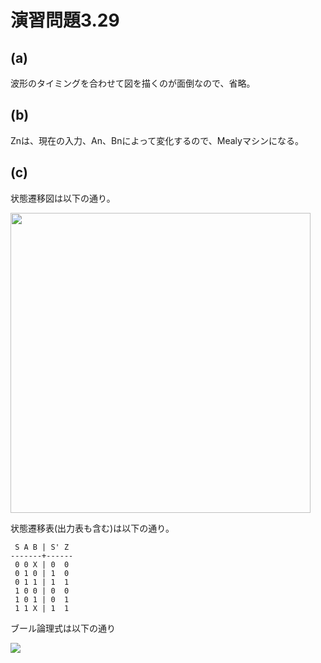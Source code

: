 # 演習問題3.29

## (a)

波形のタイミングを合わせて図を描くのが面倒なので、省略。

## (b)

Znは、現在の入力、An、Bnによって変化するので、Mealyマシンになる。

## (c)

状態遷移図は以下の通り。

<img src="https://horie-t.github.io/DigitalDesignAndComputerArchitecture-Ans/images/ex3-29/ex3-29-state.svg" width="480px" />

状態遷移表(出力表も含む)は以下の通り。

```
 S A B | S' Z
-------+------
 0 0 X | 0  0 
 0 1 0 | 1  0
 0 1 1 | 1  1
 1 0 0 | 0  0
 1 0 1 | 0  1
 1 1 X | 1  1
```

ブール論理式は以下の通り

<img src="https://horie-t.github.io/DigitalDesignAndComputerArchitecture-Ans/images/ex3-29/ex3-29.png" />
